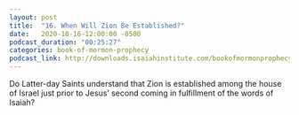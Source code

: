 ```yaml
---
layout: post
title:  "16. When Will Zion Be Established?"
date:   2020-10-16-12:00:00 -0500
podcast_duration: "00:25:27"
categories: book-of-mormon-prophecy
podcast_link: http://downloads.isaiahinstitute.com/bookofmormonprophecypodcast/Episode_16_v1.mp3
---
```

Do Latter-day Saints understand that Zion is established among the house of Israel just prior to Jesus’ second coming in fulfillment of the words of Isaiah?
